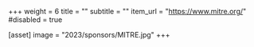 +++
weight = 6
title = ""
subtitle = ""
item_url = "https://www.mitre.org/"
#disabled = true

[asset]
  image = "2023/sponsors/MITRE.jpg"
+++
